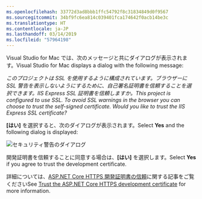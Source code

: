 ```yaml
---
ms.openlocfilehash: 33772d3ad8bbb1ffc54792f8c31834849d0f9567
ms.sourcegitcommit: 34bf9fc6ea814c039401fca174642f0acb14be3c
ms.translationtype: HT
ms.contentlocale: ja-JP
ms.lasthandoff: 03/14/2019
ms.locfileid: "57964198"
---
```

<span data-ttu-id="c4fa4-101">Visual Studio for Mac では、次のメッセージと共にダイアログが表示されます。</span><span class="sxs-lookup"><span data-stu-id="c4fa4-101">Visual Studio for Mac displays a dialog with the following message:</span></span>

<span data-ttu-id="c4fa4-102">*このプロジェクトは SSL を使用するように構成されています。ブラウザーに SSL 警告を表示しないようにするために、自己署名証明書を信頼することを選択できます。IIS Express SSL 証明書を信頼しますか。*</span><span class="sxs-lookup"><span data-stu-id="c4fa4-102">*This project is configured to use SSL. To avoid SSL warnings in the browser you can choose to trust the self-signed certificate. Would you like to trust the IIS Express SSL certificate?*</span></span>

<span data-ttu-id="c4fa4-103">**[はい]** を選択すると、次のダイアログが表示されます。</span><span class="sxs-lookup"><span data-stu-id="c4fa4-103">Select **Yes** and the following dialog is displayed:</span></span>

![セキュリティ警告のダイアログ](~/getting-started/_static/cert.png)

<span data-ttu-id="c4fa4-105">開発証明書を信頼することに同意する場合は、**[はい]** を選択します。</span><span class="sxs-lookup"><span data-stu-id="c4fa4-105">Select **Yes** if you agree to trust the development certificate.</span></span>

<span data-ttu-id="c4fa4-106">詳細については、[ASP.NET Core HTTPS 開発証明書の信頼](xref:security/enforcing-ssl#trust-the-aspnet-core-https-development-certificate-on-windows-and-macos)に関する記事をご覧ください</span><span class="sxs-lookup"><span data-stu-id="c4fa4-106">See [Trust the ASP.NET Core HTTPS development certificate](xref:security/enforcing-ssl#trust-the-aspnet-core-https-development-certificate-on-windows-and-macos) for more information.</span></span>